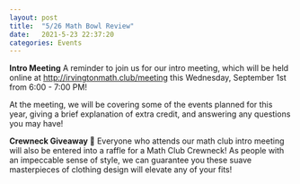 ```yaml
---
layout: post
title:  "5/26 Math Bowl Review"
date:   2021-5-23 22:37:20
categories: Events
---
```


**Intro Meeting**
A reminder to join us for our intro meeting, which will be held online at http://irvingtonmath.club/meeting this Wednesday, September 1st from 6:00 - 7:00 PM!

At the meeting, we will be covering some of the events planned for this year, giving a brief explanation of extra credit, and answering any questions you may have!

**Crewneck Giveaway 👕**
Everyone who attends our math club intro meeting will also be entered into a raffle for a Math Club Crewneck! As people with an impeccable sense of style, we can guarantee you these suave masterpieces of clothing design will elevate any of your fits!
